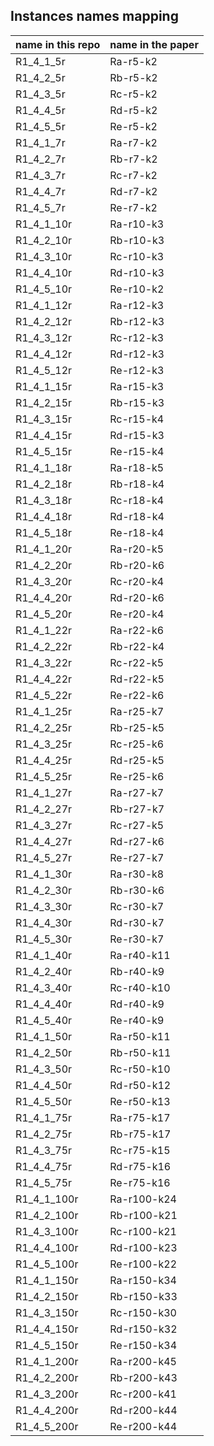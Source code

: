 ## Instances names mapping

| name in this repo | name in the paper |
|-------------------|-------------------|
| R1_4_1_5r | Ra-r5-k2 |
| R1_4_2_5r | Rb-r5-k2 |
| R1_4_3_5r | Rc-r5-k2 |
| R1_4_4_5r | Rd-r5-k2 |
| R1_4_5_5r | Re-r5-k2 |
| R1_4_1_7r | Ra-r7-k2 |
| R1_4_2_7r | Rb-r7-k2 |
| R1_4_3_7r | Rc-r7-k2 |
| R1_4_4_7r | Rd-r7-k2 |
| R1_4_5_7r | Re-r7-k2 |
| R1_4_1_10r | Ra-r10-k3 |
| R1_4_2_10r | Rb-r10-k3 |
| R1_4_3_10r | Rc-r10-k3 |
| R1_4_4_10r | Rd-r10-k3 |
| R1_4_5_10r | Re-r10-k2 |
| R1_4_1_12r | Ra-r12-k3 |
| R1_4_2_12r | Rb-r12-k3 |
| R1_4_3_12r | Rc-r12-k3 |
| R1_4_4_12r | Rd-r12-k3 |
| R1_4_5_12r | Re-r12-k3 |
| R1_4_1_15r | Ra-r15-k3 |
| R1_4_2_15r | Rb-r15-k3 |
| R1_4_3_15r | Rc-r15-k4 |
| R1_4_4_15r | Rd-r15-k3 |
| R1_4_5_15r | Re-r15-k4 |
| R1_4_1_18r | Ra-r18-k5 |
| R1_4_2_18r | Rb-r18-k4 |
| R1_4_3_18r | Rc-r18-k4 |
| R1_4_4_18r | Rd-r18-k4 |
| R1_4_5_18r | Re-r18-k4 |
| R1_4_1_20r | Ra-r20-k5 |
| R1_4_2_20r | Rb-r20-k6 |
| R1_4_3_20r | Rc-r20-k4 |
| R1_4_4_20r | Rd-r20-k6 |
| R1_4_5_20r | Re-r20-k4 |
| R1_4_1_22r | Ra-r22-k6 |
| R1_4_2_22r | Rb-r22-k4 |
| R1_4_3_22r | Rc-r22-k5 |
| R1_4_4_22r | Rd-r22-k5 |
| R1_4_5_22r | Re-r22-k6 |
| R1_4_1_25r | Ra-r25-k7 |
| R1_4_2_25r | Rb-r25-k5 |
| R1_4_3_25r | Rc-r25-k6 |
| R1_4_4_25r | Rd-r25-k5 |
| R1_4_5_25r | Re-r25-k6 |
| R1_4_1_27r | Ra-r27-k7 |
| R1_4_2_27r | Rb-r27-k7 |
| R1_4_3_27r | Rc-r27-k5 |
| R1_4_4_27r | Rd-r27-k6 |
| R1_4_5_27r | Re-r27-k7 |
| R1_4_1_30r | Ra-r30-k8 |
| R1_4_2_30r | Rb-r30-k6 |
| R1_4_3_30r | Rc-r30-k7 |
| R1_4_4_30r | Rd-r30-k7 |
| R1_4_5_30r | Re-r30-k7 |
| R1_4_1_40r | Ra-r40-k11 |
| R1_4_2_40r | Rb-r40-k9 |
| R1_4_3_40r | Rc-r40-k10 |
| R1_4_4_40r | Rd-r40-k9 |
| R1_4_5_40r | Re-r40-k9 |
| R1_4_1_50r | Ra-r50-k11 |
| R1_4_2_50r | Rb-r50-k11 |
| R1_4_3_50r | Rc-r50-k10 |
| R1_4_4_50r | Rd-r50-k12 |
| R1_4_5_50r | Re-r50-k13 |
| R1_4_1_75r | Ra-r75-k17 |
| R1_4_2_75r | Rb-r75-k17 |
| R1_4_3_75r | Rc-r75-k15 |
| R1_4_4_75r | Rd-r75-k16 |
| R1_4_5_75r | Re-r75-k16 |
| R1_4_1_100r | Ra-r100-k24 |
| R1_4_2_100r | Rb-r100-k21 |
| R1_4_3_100r | Rc-r100-k21 |
| R1_4_4_100r | Rd-r100-k23 |
| R1_4_5_100r | Re-r100-k22 |
| R1_4_1_150r | Ra-r150-k34 |
| R1_4_2_150r | Rb-r150-k33 |
| R1_4_3_150r | Rc-r150-k30 |
| R1_4_4_150r | Rd-r150-k32 |
| R1_4_5_150r | Re-r150-k34 |
| R1_4_1_200r | Ra-r200-k45 |
| R1_4_2_200r | Rb-r200-k43 |
| R1_4_3_200r | Rc-r200-k41 |
| R1_4_4_200r | Rd-r200-k44 |
| R1_4_5_200r | Re-r200-k44 |

